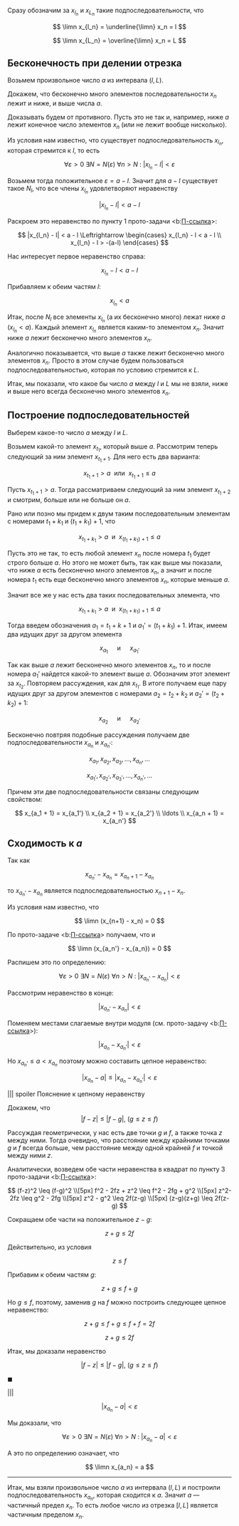 Сразу обозначим за $x_{l_n}$ и $x_{L_n}$ такие подпоследовательности, что

$$ \limn x_{l_n} = \underline{\limn} x_n = l $$

$$ \limn x_{L_n} = \overline{\limn} x_n = L $$

## Бесконечность при делении отрезка

Возьмем произвольное число $a$ из интервала $(l, L)$.

Докажем, что бесконечно много элементов последовательности $x_n$ лежит и ниже, и выше числа $a$.

Доказывать будем от противного. Пусть это не так и, например, ниже $a$ лежит конечное число элементов $x_n$ (или не лежит вообще нисколько).

Из условия нам известно, что существует подпоследовательность $x_{l_n}$, которая стремится к $l$, то есть

$$ \forall \varepsilon > 0 \ \exists N = N(\varepsilon) \ \forall n > N \ : \ |x_{l_n} - l| < \varepsilon $$

Возьмем тогда положительное $\varepsilon = a - l$. Значит для $a - l$ существует такое $N_l$, что все члены $x_{l_n}$ удовлетворяют неравенству

$$ |x_{l_n} - l| < a - l $$

Раскроем это неравенство по пункту 1 прото-задачи <b:[П-ссылка](advanced/proto/common/simple-abs)>:

$$ |x_{l_n} - l| < a - l \Leftrightarrow \begin{cases} x_{l_n} - l < a - l \\ x_{l_n} - l > -(a-l) \end{cases} $$

Нас интересует первое неравенство справа:

$$ x_{l_n} - l < a -l $$

Прибавляем к обеим частям $l$:

$$ x_{l_n} < a $$

Итак, после $N_l$ все элементы $x_{l_n}$ (а их бесконечно много) лежат ниже $a$ ($x_{l_n} < a$). Каждый элемент $x_{l_n}$ является каким-то элементом $x_n$.
Значит ниже $a$ лежит бесконечно много элементов $x_n$.

Аналогично показывается, что выше $a$ также лежит бесконечно много элементов $x_n$. Просто в этом случае будем пользоваться подпоследовательностью, которая по условию стремится к $L$.

Итак, мы показали, что какое бы число $a$ между $l$ и $L$ мы не взяли, ниже и выше него всегда бесконечно много элементов $x_n$.

## Построение подпоследовательностей

Выберем какое-то число $a$ между $l$ и $L$.

Возьмем какой-то элемент $x_{t_1}$, который выше $a$. Рассмотрим теперь следующий за ним элемент $x_{t_1 + 1}$. Для него есть два варианта:

$$ x_{t_1 + 1} > a \ \text{ или } \ x_{t_1 + 1} \leq a $$

Пусть $x_{t_1 + 1} > a$. Тогда рассматриваем следующий за ним элемент $x_{t_1 + 2}$ и смотрим, больше или не больше он $a$.

Рано или позно мы придем к двум таким последовательным элементам с номерами $t_1 + k_1$ и $(t_1 + k_1)+1$, что

$$ x_{t_1 + k_1} > a \ \text{ и } \ x_{(t_1 + k_1)+1} \leq a $$

Пусть это не так, то есть любой элемент $x_n$ после номера $t_1$ будет строго больше $a$. Но этого не может быть, так как выше мы показали, что ниже $a$ есть бесконечно много элементов $x_n$, а значит и после номера $t_1$ есть еще
бесконечно много элементов $x_n$, которые меньше $a$.

Значит все же у нас есть два таких последовательных элемента, что

$$ x_{t_1 + k_1} > a \ \text{ и } \ x_{(t_1 + k_1)+1} \leq a $$

Тогда введем обозначения $a_1 = t_1 + k+1$ и $a_1' = (t_1 + k_1) + 1$. Итак, имеем два идущих друг за другом элемента

$$ x_{a_1} \quad \text{ и } \quad x_{a_1'} $$

Так как выше $a$ лежит бесконечно много элементов $x_n$, то и после номера $a_1'$ найдется какой-то элемент выше $a$. Обозначим этот элемент за $x_{t_2}$. Повторяем рассуждения, как для $x_{t_1}$. В итоге получаем еще пару идущих друг за
другом элементов с номерами $a_2 = t_2 + k_2$ и $a_2' = (t_2 + k_2) + 1$:

$$ x_{a_2} \quad \text{ и } \quad x_{a_2'} $$

Бесконечно повтряя подобные рассуждения получаем две подпоследовательности $x_{a_n}$ и $x_{a_n'}$:

$$ x_{a_1}, x_{a_2}, x_{a_3},\ldots, x_{a_n}, \ldots $$

$$ x_{a_1'}, x_{a_2'}, x_{a_3'},\ldots, x_{a_n'}, \ldots $$

Причем эти две подпоследовательности связаны следующим свойством:

$$
    x_{a_1 + 1} = x_{a_1'}
    \\
    x_{a_2 + 1} = x_{a_2'}
    \\
    \ldots
    \\
    x_{a_n + 1} = x_{a_n'}
$$

## Сходимость к $a$

Так как

$$ x_{a_n'} - x_{a_n} = x_{a_n + 1} -x_{a_n} $$

то $x_{a_n'} - x_{a_n}$ является подпоследовательностью $x_{n+1} - x_n$.

Из условия нам известно, что

$$ \limn (x_{n+1} - x_n) = 0 $$

По прото-задаче <b:[П-ссылка](advanced/proto/sequence-lim/limit-point)> получаем, что и

$$ \limn (x_{a_n'} - x_{a_n}) = 0 $$

Распишем это по определению:

$$ \forall \varepsilon > 0 \ \exists N = N(\varepsilon) \ \forall n > N \ : \ |x_{a_n'} - x_{a_n}| < \varepsilon $$

Рассмотрим неравенство в конце:

$$ |x_{a_n'} - x_{a_n}| < \varepsilon $$

Поменяем местами слагаемые внутри модуля (см. прото-задачу <b:[П-ссылка](advanced/proto/common/abs)>):

$$ |x_{a_n} - x_{a_n'}| < \varepsilon $$

Но $x_{a_n'} \leq a < x_{a_n}$ поэтому можно составить цепное неравенство:

$$ |x_{a_n} - a| \leq |x_{a_n} - x_{a_n'}| < \varepsilon $$

||| spoiler Пояснение к цепному неравенству

Докажем, что
$$ |f-z| \leq |f-g|, \ (g \leq z \leq f) $$

Рассуждая геометрически, у нас есть две точки $g$ и $f$, а также точка $z$ между ними.
Тогда очевидно, что расстояние между крайними точками $g$ и $f$ всегда больше, чем расстояние между одной крайней $f$ и точкой между ними $z$.

Аналитически, возведем обе части неравенства в квадрат по пункту 3 прото-задачи <b:[П-ссылка](advanced/proto/common/simple-abs)>:

$$
    (f-z)^2 \leq (f-g)^2
    \\[5px]
    f^2 - 2fz + z^2 \leq f^2 - 2fg + g^2
    \\[5px]
    z^2-2fz \leq g^2 - 2fg
    \\[5px]
    z^2 - g^2 \leq 2f(z-g)
    \\[5px]
    (z-g)(z+g) \leq 2f(z-g)
$$

Сокращаем обе части на положительное $z-g$:

$$ z+g \leq 2f $$

Действительно, из условия

$$ z\leq f $$

Прибавим к обеим частям $g$:

$$ z+g\leq f+g $$

Но $g\leq f$, поэтому, заменив $g$ на $f$ можно построить следующее цепное неравенство:

$$ z+g\leq f+g \leq f+f = 2f $$

$$ z+g\leq 2f $$

Итак, мы доказали неравенство

$$ |f-z| \leq |f-g|, \ (g \leq z \leq f) $$

$\blacksquare$

|||

$$ |x_{a_n} - a| < \varepsilon $$

Мы доказали, что

$$ \forall \varepsilon > 0 \ \exists N = N(\varepsilon) \ \forall n > N \ : \ |x_{a_n} - a| < \varepsilon $$

А это по определению означает, что

$$ \limn x_{a_n} = a $$

---

Итак, мы взяли произвольное число $a$ из интервала $(l, L)$ и построили подпоследовательность $x_{a_n}$, которая сходится к $a$.
Значит $a$ — частичный предел $x_n$. То есть любое число из отрезка $[l,L]$ является частичным пределом $x_n$.